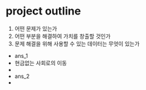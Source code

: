 # project outline

1. 어떤 문제가 있는가  
2. 어떤 부분을 해결하여 가치를 창출할 것인가  
3. 문제 해결을 위해 사용할 수 있는 데이터는 무엇이 있는가  


- ans_1
- 현금없는 사회로의 이동
-
- ans_2 
- 
